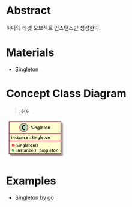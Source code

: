 # Abstract

하나의 타겟 오브젝트 인스턴스만 생성한다.

# Materials

* [Singleton](https://www.dofactory.com/net/singleton-design-pattern)

# Concept Class Diagram

> [src](singleton.puml)

![](singleton.png)

# Examples

* [Singleton by go](/golang/designpattern/singleton.md)
